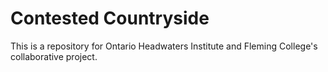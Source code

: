 # Contested Countryside

This is a repository for Ontario Headwaters Institute and Fleming College's collaborative project.
